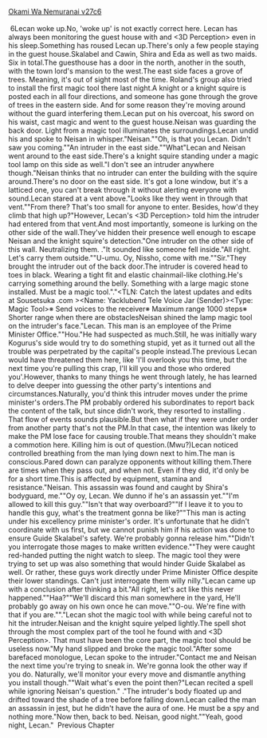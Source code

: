 [Okami Wa Nemuranai v27c6](https://www.sousetsuka.com/2020/09/okami-wa-nemuranai-276.html)
<br/><br/>
 6Lecan woke up.No, 'woke up' is not exactly correct here. Lecan has always been monitoring the guest house with <Life Detection> and <3D Perception> even in his sleep.Something has roused Lecan up.There's only a few people staying in the guest house.Skalabel and Cawin, Shira and Eda as well as two maids. Six in total.The guesthouse has a door in the north, another in the south, with the town lord's mansion to the west.The east side faces a grove of trees. Meaning, it's out of sight most of the time. Roland's group also tried to install the first magic tool there last night.A knight or a knight squire is posted each in all four directions, and someone has gone through the grove of trees in the eastern side. And for some reason they're moving around without the guard interfering them.Lecan put on his overcoat, his sword on his waist, cast <Concealment> magic and went to the guest house.Neisan was guarding the back door. Light from a magic tool illuminates the surroundings.Lecan undid his <Concealment> and spoke to Neisan in whisper."Neisan.""Oh, is that you Lecan. Didn't saw you coming.""An intruder in the east side.""What"Lecan and Neisan went around to the east side.There's a knight squire standing under a magic tool lamp on this side as well."I don't see an intruder anywhere though."Neisan thinks that no intruder can enter the building with the squire around.There's no door on the east side. It's got a lone window, but it's a latticed one, you can't break through it without alerting everyone with sound.Lecan stared at a vent above."Looks like they went in through that vent.""From there? That's too small for anyone to enter. Besides, how'd they climb that high up?"However, Lecan's <3D Perception> told him the intruder had entered from that vent.And most importantly, someone is lurking on the other side of the wall.They've hidden their presence well enough to escape Neisan and the knight squire's detection."One intruder on the other side of this wall. Neutralizing them. <Lightning>."It sounded like someone fell inside."All right. Let's carry them outside.""U-umu. Oy, Nissho, come with me.""Sir."They brought the intruder out of the back door.The intruder is covered head to toes in black. Wearing a tight fit and elastic chainmail-like clothing.He's carrying something around the belly. Something with a large magic stone installed. Must be a magic tool."<Appraisal>."<TLN: Catch the latest updates and edits at Sousetsuka .com ><Name: Yacklubend Tele Voice Jar (Sender)><Type: Magic Tool>※ Send voices to the receiver※ Maximum range 1000 steps※ Shorter range when there are obstaclesNeisan shined the lamp magic tool on the intruder's face."Lecan. This man is an employee of the Prime Minister Office.""Hou."He had suspected as much.Still, he was initially wary Kogurus's side would try to do something stupid, yet as it turned out all the trouble was perpetrated by the capital's people instead.The previous Lecan would have threatened them here, like 'I'll overlook you this time, but the next time you're pulling this crap, I'll kill you and those who ordered you'.However, thanks to many things he went through lately, he has learned to delve deeper into guessing the other party's intentions and circumstances.Naturally, you'd think this intruder moves under the prime minister's orders.The PM probably ordered his subordinates to report back the content of the talk, but since <Farhear> didn't work, they resorted to installing <Tele Voice Jar>. That flow of events sounds plausible.But then what if they were under order from another party that's not the PM.In that case, the intention was likely to make the PM lose face for causing trouble.That means they shouldn't make a commotion here. Killing him is out of question.(Mwu?)Lecan noticed controlled breathing from the man lying down next to him.The man is conscious.Pared down <Lightning> can paralyze opponents without killing them.There are times when they pass out, and when not. Even if they did, it'd only be for a short time.This is affected by equipment, stamina and resistance."Neisan. This assassin was found and caught by Shira's bodyguard, me.""Oy oy, Lecan. We dunno if he's an assassin yet.""I'm allowed to kill this guy.""Isn't that way overboard?""If I leave it to you to handle this guy, what's the treatment gonna be like?""This man is acting under his excellency prime minister's order. It's unfortunate that he didn't coordinate with us first, but we cannot punish him if his action was done to ensure Guide Skalabel's safety. We're probably gonna release him.""Didn't you interrogate those mages to make written evidence.""They were caught red-handed putting the night watch to sleep. The magic tool they were trying to set up was also something that would hinder Guide Skalabel as well. Or rather, these guys work directly under Prime Minister Office despite their lower standings. Can't just interrogate them willy nilly."Lecan came up with a conclusion after thinking a bit."All right, let's act like this never happened.""Haa?""We'll discard this man somewhere in the yard, He'll probably go away on his own once he can move.""O-ou. We're fine with that if you are.""<Fire Arrow>."Lecan shot the magic tool with <Fire Arrow> while being careful not to hit the intruder.Neisan and the knight squire yelped lightly.The spell shot through the most complex part of the tool he found with <Mana Detection> and <3D Perception>. That must have been the core part, the magic tool should be useless now."My hand slipped and broke the magic tool."After some barefaced monologue, Lecan spoke to the intruder."Contact me and Neisan the next time you're trying to sneak in. We're gonna look the other way if you do. Naturally, we'll monitor your every move and dismantle anything you install though.""Wait what's even the point then?"Lecan recited a spell while ignoring Neisan's question."<Float> <Move>."The intruder's body floated up and drifted toward the shade of a tree before falling down.Lecan called the man an assassin in jest, but he didn't have the aura of one. He must be a spy and nothing more."Now then, back to bed. Neisan, good night.""Yeah, good night, Lecan."  Previous Chapter <br/>
